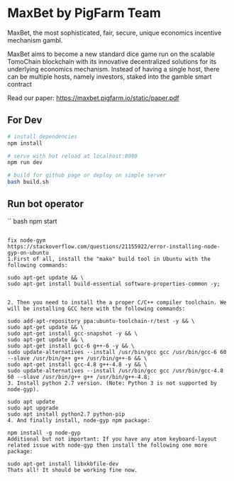 # MaxBet by PigFarm Team

MaxBet, the most sophisticated, fair, secure, unique economics incentive mechanism gambl.

MaxBet aims to become a new standard dice game run on the scalable TomoChain blockchain with its innovative decentralized solutions for its underlying economics mechanism. Instead of having a single host, there can be multiple hosts, namely investors, staked into the gamble smart contract

Read our paper: https://maxbet.pigfarm.io/static/paper.pdf

## For Dev

``` bash
# install dependencies
npm install

# serve with hot reload at localhost:8080
npm run dev

# build for github page or deploy on simple server
bash build.sh
```

## Run bot operator
`` bash
npm start
```

fix node-gym
https://stackoverflow.com/questions/21155922/error-installing-node-gyp-on-ubuntu
1.First of all, install the "make" build tool in Ubuntu with the following commands:

sudo apt-get update && \
sudo apt-get install build-essential software-properties-common -y;


2. Then you need to install the a proper C/C++ compiler toolchain. We will be installing GCC here with the following commands:

sudo add-apt-repository ppa:ubuntu-toolchain-r/test -y && \
sudo apt-get update && \
sudo apt-get install gcc-snapshot -y && \
sudo apt-get update && \
sudo apt-get install gcc-6 g++-6 -y && \
sudo update-alternatives --install /usr/bin/gcc gcc /usr/bin/gcc-6 60 --slave /usr/bin/g++ g++ /usr/bin/g++-6 && \
sudo apt-get install gcc-4.8 g++-4.8 -y && \
sudo update-alternatives --install /usr/bin/gcc gcc /usr/bin/gcc-4.8 60 --slave /usr/bin/g++ g++ /usr/bin/g++-4.8;
3. Install python 2.7 version. (Note: Python 3 is not supported by node-gyp).

sudo apt update
sudo apt upgrade
sudo apt install python2.7 python-pip
4. And finally install, node-gyp npm package:

npm install -g node-gyp
Additional but not important: If you have any atom keyboard-layout related issue with node-gyp then install the following one more package:

sudo apt-get install libxkbfile-dev
Thats all! It should be working fine now.

